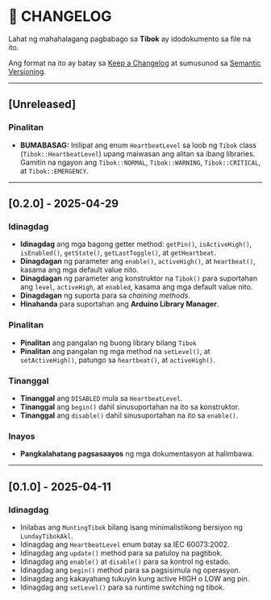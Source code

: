 # 📝 CHANGELOG

Lahat ng mahahalagang pagbabago sa **Tibok** ay idodokumento sa file na ito.

Ang format na ito ay batay sa [Keep a Changelog](https://keepachangelog.com/en/1.0.0/) at sumusunod sa [Semantic Versioning](https://semver.org/).

---

## [Unreleased]

### Pinalitan
- **BUMABASAG:** Inilipat ang enum `HeartbeatLevel` sa loob ng `Tibok` class (`Tibok::HeartbeatLevel`) upang maiwasan ang alitan sa ibang libraries. Gamitin na ngayon ang `Tibok::NORMAL`, `Tibok::WARNING`, `Tibok::CRITICAL`, at `Tibok::EMERGENCY`.

---

## [0.2.0] - 2025-04-29

### Idinagdag
- **Idinagdag** ang mga bagong getter method: `getPin()`, `isActiveHigh()`, `isEnabled()`, `getState()`, `getLastToggle()`, at `getHeartbeat`.
- **Dinagdagan** ng parameter ang `enable()`, `activeHigh()`, at `heartbeat()`, kasama ang mga default value nito.
- **Dinagdagan** ng parameter ang konstruktor na `Tibok()` para suportahan ang `level`, `activeHigh`, at `enabled`, kasama ang mga default value nito.
- **Dinagdagan** ng suporta para sa *chaining  methods*.
- **Hinahanda** para suportahan ang **Arduino Library Manager**.

### Pinalitan
- **Pinalitan** ang pangalan ng buong library bilang `Tibok`
- **Pinalitan** ang pangalan ng mga method na `setLevel()`, at `setActiveHigh()`, patungo sa `heartbeat()`, at `activeHigh()`.

### Tinanggal
- **Tinanggal** ang `DISABLED` mula sa `HeartbeatLevel`.
- **Tinanggal** ang `begin()` dahil sinusuportahan na ito sa konstruktor.
- **Tinanggal** ang `disable()` dahil sinusuportahan na ito sa `enable()`.

### Inayos
- **Pangkalahatang pagsasaayos** ng mga dokumentasyon at halimbawa.

---

## [0.1.0] - 2025-04-11

### Idinagdag

- Inilabas ang `MuntingTibok` bilang isang minimalistikong bersiyon ng `LundayTibokAkl`.
- Idinagdag ang `HeartbeatLevel` enum batay sa IEC 60073:2002.
- Idinagdag ang `update()` method para sa patuloy na pagtibok.
- Idinagdag ang `enable()` at `disable()` para sa kontrol ng estado.
- Idinagdag ang `begin()` method para sa pagsisimula ng operasyon.
- Idinagdag ang kakayahang tukuyin kung active HIGH o LOW ang pin.
- Idinagdag ang `setLevel()` para sa runtime switching ng tibok.